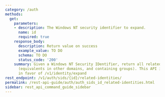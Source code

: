 ```yaml
---
category: /auth
methods:
  get:
    parameters:
    - description: The Windows NT security identifier to expand.
      name: id
      required: true
    response_body:
      description: Return value on success
      example_value: TO DO
      schema: TO DO
      status_code: '200'
    summary: Given a Windows NT Security IDentifier, return all related identities
      (equivalents in other domains, and containing groups). This API is deprecated
      in favor of /v1/identity/expand
rest_endpoint: /v1/auth/sids/{id}/related-identities/
permalink: /rest-api-guide/auth/auth_sids_id_related-identities.html
sidebar: rest_api_command_guide_sidebar
---
```

